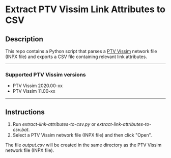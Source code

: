 # Extract PTV Vissim Link Attributes to CSV

## Description

This repo contains a Python script that parses a [PTV Vissim](https://www.ptvgroup.com/en/solutions/products/ptv-vissim/) network file (INPX file) and exports a CSV file containing relevant link attributes.

---

### Supported PTV Vissim versions

- PTV Vissim 2020.00-xx
- PTV Vissim 11.00-xx

---

## Instructions

1. Run _extract-link-attributes-to-csv.py_ or _extract-link-attributes-to-csv.bat_.
2. Select a PTV Vissim network file (INPX file) and then click "Open".

The file _output.csv_ will be created in the same directory as the PTV Vissim network file (INPX file).
